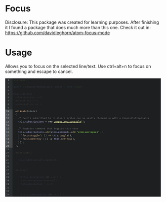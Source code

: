 # Focus

Disclosure: This package was created for learning purposes. After finishing it I found a package that does much more than this one. Check it out in: https://github.com/davidleghorn/atom-focus-mode

# Usage

Allows you to focus on the selected line/text.
Use ctrl+alt+n to focus on something and escape to cancel.

![Focus example](https://raw.githubusercontent.com/diegobanos/focus/master/images/focus.png)
